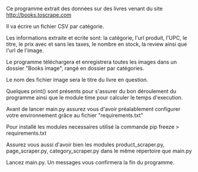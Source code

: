 Ce programme extrait des données sur des livres venant du site http://books.toscrape.com

Il va écrire un fichier CSV par catégorie.

Les informations extraite et ecrite sont:
 la catégorie, l'url produit, l'UPC, le titre, le prix avec et sans les taxes, le nombre en stock, la review ainsi que l'url de l'image.

Le programme téléchargera et enregistrera toutes les images dans un dossier "Books image", rangé en dossier par catégories.

Le nom des fichier image sera le titre du livre en question.

Quelques print() sont présents pour s'assurer du bon déroulement du programme ainsi que le module time pour calculer le temps d'execution.

Avant de lancer main.py assurez vous d'avoir préalablement configurer votre environnement grâce au fichier "requirements.txt"

Pour installé les modules necessaires utilisé la commande pip freeze > requirements.txt

Assurez vous aussi d'avoir bien les modules product_scraper.py, page_scraper.py, category_scraper.py dans le même répertoire que main.py

Lancez main.py. Un messages vous confirmera la fin du programme.
